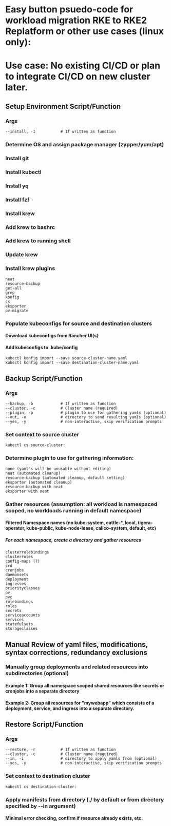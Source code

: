 # Easy button psuedo-code for workload migration RKE to RKE2 Replatform or other use cases (linux only):
# Use case: No existing CI/CD or plan to integrate CI/CD on new cluster later.

## Setup Environment Script/Function
### Args
```
--install, -I           # If written as function
```
### Determine OS and assign package manager (zypper/yum/apt)
### Install git
### Install kubectl
### Install yq
### Install fzf
### Install krew
### Add krew to bashrc
### Add krew to running shell
### Update krew
### Install krew plugins
```
neat
resource-backup
get-all
grep
konfig
cs
eksporter
pv-migrate
```

### Populate kubeconfigs for source and destination clusters
#### Download kubeconfigs from Rancher UI(s)
#### Add kubeconfigs to .kube/config
```
kubectl konfig import --save source-cluster-name.yaml
kubectl konfig import --save destination-cluster-name.yaml
```

## Backup Script/Function
### Args
```
--backup, -b            # If written as function
--cluster, -c           # Cluster name (required)
--plugin, -p            # plugin to use for gathering yamls (optional)
--out, -o               # directory to send resulting yamls (optional)
--yes, -y               # non-interactive, skip verification prompts
```

### Set context to source cluster
```
kubectl cs source-cluster:
```

### Determine plugin to use for gathering information:
```
none (yaml's will be unusable without editing)
neat (automated cleanup)
resource-backup (automated cleanup, default setting)
eksporter (automated cleanup)
resource-backup with neat
eksporter with neat
```

### Gather resources (assumption: all workload is namespaced scoped, no workloads running in default namespace)

#### Filtered Namespace names (no kube-system, cattle-*, local, tigera-operator, kube-public, kube-node-lease, calico-system, default, etc)

##### For each namespace, create a directory and gather resources
```
clusterrolebindings
clusterroles
config-maps (?)
crd
cronjobs
daemonsets
deployment
ingresses
priorityclasses
pv
pvc
rolebindings
roles
secrets
serviceaccounts
services
statefulsets
storageclasses
```

## Manual Review of yaml files, modifications, syntax corrections, redundancy exclusions
### Manually group deployments and related resources into subdirectories (optional)
#### Example 1: Group all namespace scoped shared resources like secrets or cronjobs into a separate directory
#### Example 2: Group all resources for "mywebapp" which consists of a deployment, service, and ingress into a separate directory.


## Restore Script/Function
### Args
```
--restore, -r           # If written as function
--cluster, -c           # Cluster name (required)
--in, -i                # directory to apply yamls from (optional)
--yes, -y               # non-interactive, skip verification prompts
```

### Set context to destination cluster
```
kubectl cs destination-cluster:
```

### Apply manifests from directory (./ by default or from directory specified by --in argument)
#### Minimal error checking, confirm if resource already exists, etc.





